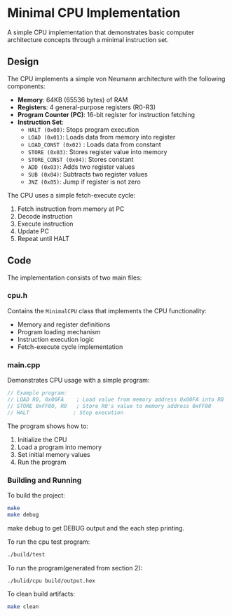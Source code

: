 # Minimal CPU Implementation

A simple CPU implementation that demonstrates basic computer architecture concepts through a minimal instruction set.

## Design

The CPU implements a simple von Neumann architecture with the following components:

- **Memory**: 64KB (65536 bytes) of RAM
- **Registers**: 4 general-purpose registers (R0-R3)
- **Program Counter (PC)**: 16-bit register for instruction fetching
- **Instruction Set**:
  - `HALT (0x00)`: Stops program execution
  - `LOAD (0x01)`: Loads data from memory into register
  - `LOAD_CONST (0x02)` : Loads data from constant
  - `STORE (0x03)`: Stores register value into memory
  - `STORE_CONST (0x04)`: Stores constant
  - `ADD (0x03)`: Adds two register values
  - `SUB (0x04)`: Subtracts two register values
  - `JNZ (0x05)`: Jump if register is not zero

The CPU uses a simple fetch-execute cycle:
1. Fetch instruction from memory at PC
2. Decode instruction
3. Execute instruction
4. Update PC
5. Repeat until HALT

## Code

The implementation consists of two main files:

### cpu.h
Contains the `MinimalCPU` class that implements the CPU functionality:
- Memory and register definitions
- Program loading mechanism
- Instruction execution logic
- Fetch-execute cycle implementation

### main.cpp
Demonstrates CPU usage with a simple program:
```cpp
// Example program:
// LOAD R0, 0x00FA    ; Load value from memory address 0x00FA into R0
// STORE 0xFF00, R0   ; Store R0's value to memory address 0xFF00
// HALT              ; Stop execution
```

The program shows how to:
1. Initialize the CPU
2. Load a program into memory
3. Set initial memory values
4. Run the program

### Building and Running

To build the project:
```bash
make
make debug
```
make debug to get DEBUG output and the each step printing.

To run the cpu test program:
```bash
./build/test
```

To run the program(generated from section 2):
```bash
./bulid/cpu build/output.hex 
```

To clean build artifacts:
```bash
make clean
``` 